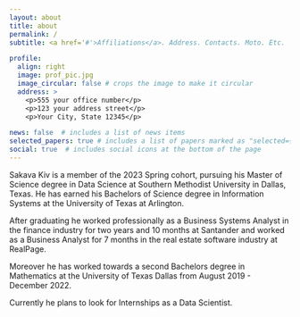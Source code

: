 ```yaml
---
layout: about
title: about
permalink: /
subtitle: <a href='#'>Affiliations</a>. Address. Contacts. Moto. Etc.

profile:
  align: right
  image: prof_pic.jpg
  image_circular: false # crops the image to make it circular
  address: >
    <p>555 your office number</p>
    <p>123 your address street</p>
    <p>Your City, State 12345</p>

news: false  # includes a list of news items
selected_papers: true # includes a list of papers marked as "selected={true}"
social: true  # includes social icons at the bottom of the page
---
```


Sakava Kiv is a member of the 2023 Spring cohort, pursuing his Master of Science degree in Data Science at Southern Methodist University in Dallas, Texas. He has earned his Bachelors of Science degree in Information Systems at the University of Texas at Arlington.

After graduating he worked professionally as a Business Systems Analyst in the finance industry for two years and 10 months at Santander and worked as a Business Analyst for 7 months in the real estate software industry at RealPage.

Moreover he has worked towards a second Bachelors degree in Mathematics at the University of Texas Dallas from August 2019 - December 2022.

Currently he plans to look for Internships as a Data Scientist.

